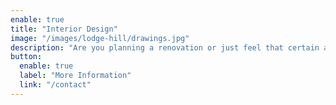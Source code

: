 ```yaml
---
enable: true
title: "Interior Design"
image: "/images/lodge-hill/drawings.jpg"
description: "Are you planning a renovation or just feel that certain aspects of your home or business need a little bit of love?"
button:
  enable: true
  label: "More Information"
  link: "/contact"
---
```

